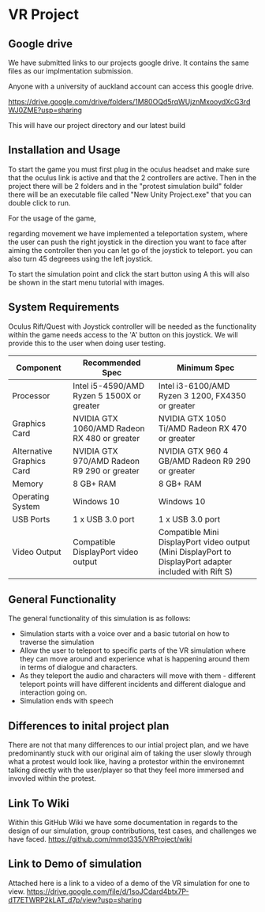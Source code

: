 # VR Project
## Google drive 
We have submitted links to our projects google drive. It contains the same files as our implmentation submission.

Anyone with a university of auckland account can access this google drive.

https://drive.google.com/drive/folders/1M80OQd5rqWUjznMxooydXcG3rdWJ0ZME?usp=sharing

This will have our project directory and our latest build

## Installation and Usage
To start the game you must first plug in the oculus headset and make sure that the oculus link is active and that the 2 controllers are active. 
Then in the project there will be 2 folders and in the "protest simulation build" folder there will be an executable file called "New Unity Project.exe" that you can double click 
to run.

For the usage of the game, 

regarding movement we have implemented a teleportation system, where the user can push the right joystick in the direction you want to face after aiming the controller 
then you can let go of the joystick to teleport. you can also turn 45 degreees using the left joystick.

To start the simulation point and click the start button using A
this will also be shown in the start menu tutorial with images.

## System Requirements
Oculus Rift/Quest with Joystick controller will be needed as the functionality within the game needs access to the 'A' button on this joystick. We will provide this to the user when doing user testing.

Component |	Recommended Spec |	Minimum Spec
----------|------------------|---------------
Processor |	Intel i5-4590/AMD Ryzen 5 1500X or greater |	Intel i3-6100/AMD Ryzen 3 1200, FX4350 or greater
Graphics Card |	NVIDIA GTX 1060/AMD Radeon RX 480 or greater |	NVIDIA GTX 1050 Ti/AMD Radeon RX 470 or greater
Alternative Graphics Card |	NVIDIA GTX 970/AMD Radeon R9 290 or greater |	NVIDIA GTX 960 4 GB/AMD Radeon R9 290 or greater
Memory |	8 GB+ RAM |	8 GB+ RAM
Operating System |	Windows 10 |	Windows 10
USB Ports |	1 x USB 3.0 port |	1 x USB 3.0 port
Video Output |	Compatible DisplayPort video output |	Compatible Mini DisplayPort video output (Mini DisplayPort to DisplayPort adapter included with Rift S)

## General Functionality
The general functionality of this simulation is as follows:
* Simulation starts with a voice over and a basic tutorial on how to traverse the simulation
* Allow the user to teleport to specific parts of the VR simulation where they can move around and experience what is happening around them in terms of dialogue and characters. 
* As they teleport the audio and characters will move with them - different teleport points will have different incidents and different dialogue and interaction going on.
* Simulation ends with speech

## Differences to inital project plan
There are not that many differences to our intial project plan, and we have predominantly stuck with our original aim of taking the user slowly through what a protest would look like, having a protestor within the environemnt talking directly with the user/player so that they feel more immersed and invovled within the protest.

## Link To Wiki
Within this GitHub Wiki we have some documentation in regards to the design of our simulation, group contributions, test cases, and challenges we have faced.
https://github.com/mmot335/VRProject/wiki

## Link to Demo of simulation
Attached here is a link to a video of a demo of the VR simulation for one to view.
https://drive.google.com/file/d/1soJCdard4btx7P-dT7ETWRP2kLAT_d7p/view?usp=sharing
